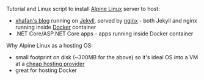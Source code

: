 Tutorial and Linux script to install [Alpine Linux](https://alpinelinux.org/) server to host:  

* [xhafan's blog](https://github.com/xhafan/blog) running on [Jekyll](https://github.com/jekyll/jekyll), served by [nginx](https://nginx.org/en/) - both Jekyll and nginx running inside [Docker](https://www.docker.com) container
* .NET Core/ASP.NET Core apps - apps running inside Docker container

Why Alpine Linux as a hosting OS:
    
* small footprint on disk (~300MB for the above) so it's ideal OS into a VM at a [cheap hosting provider](https://news.ycombinator.com/item?id=16407294)
* great for hosting Docker